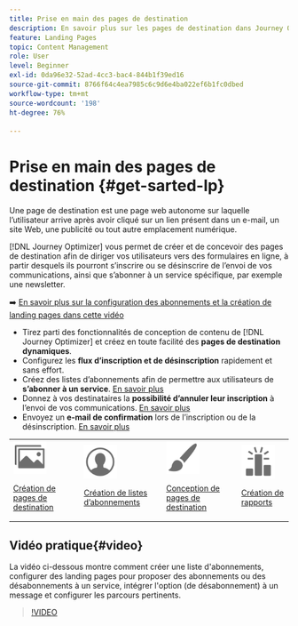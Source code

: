 ```yaml
---
title: Prise en main des pages de destination
description: En savoir plus sur les pages de destination dans Journey Optimizer
feature: Landing Pages
topic: Content Management
role: User
level: Beginner
exl-id: 0da96e32-52ad-4cc3-bac4-844b1f39ed16
source-git-commit: 8766f64c4ea7985c6c9d6e4ba022ef6b1fc0dbed
workflow-type: tm+mt
source-wordcount: '198'
ht-degree: 76%

---
```


# Prise en main des pages de destination {#get-sarted-lp}

Une page de destination est une page web autonome sur laquelle l’utilisateur arrive après avoir cliqué sur un lien présent dans un e-mail, un site Web, une publicité ou tout autre emplacement numérique.

[!DNL Journey Optimizer] vous permet de créer et de concevoir des pages de destination afin de diriger vos utilisateurs vers des formulaires en ligne, à partir desquels ils pourront s’inscrire ou se désinscrire de lʼenvoi de vos communications, ainsi que s’abonner à un service spécifique, par exemple une newsletter.

➡️ [En savoir plus sur la configuration des abonnements et la création de landing pages dans cette vidéo](#video)

* Tirez parti des fonctionnalités de conception de contenu de [!DNL Journey Optimizer] et créez en toute facilité des **pages de destination dynamiques**.
* Configurez les **flux dʼinscription et de désinscription** rapidement et sans effort.
* Créez des listes d’abonnements afin de permettre aux utilisateurs de **sʼabonner à un service**. [En savoir plus](lp-use-cases.md#subscription-to-a-service)
* Donnez à vos destinataires la **possibilité dʼannuler leur inscription** à lʼenvoi de vos communications. [En savoir plus](lp-use-cases.md#opt-out)
* Envoyez un **e-mail de confirmation** lors de lʼinscription ou de la désinscription. [En savoir plus](lp-use-cases.md#send-confirmation-email)

<table>
<tr>
<td><img src="../assets/do-not-localize/icon_assets.svg" width="60px"><p><a href="create-lp.md">Création de pages de destination</a></p></td>
<td><img src="../assets/do-not-localize/icon_personalization.svg" width="60px"><p><a href="subscription-list.md">Création de listes d’abonnements</a></p></td>
<td><img src="../assets/do-not-localize/icon_design.svg" width="60px"><p><a href="design-lp.md">Conception de pages de destination</a></p></td>
<td><img src="../assets/do-not-localize/monitor.svg" width="60px"><p><a href="../reports/lp-report-live.md">Création de rapports</a></p></td>
</tr>
</table>

## Vidéo pratique{#video}

La vidéo ci-dessous montre comment créer une liste d&#39;abonnements, configurer des landing pages pour proposer des abonnements ou des désabonnements à un service, intégrer l&#39;option (de désabonnement) à un message et configurer les parcours pertinents.

>[!VIDEO](https://video.tv.adobe.com/v/341280?quality=12&learn=on)